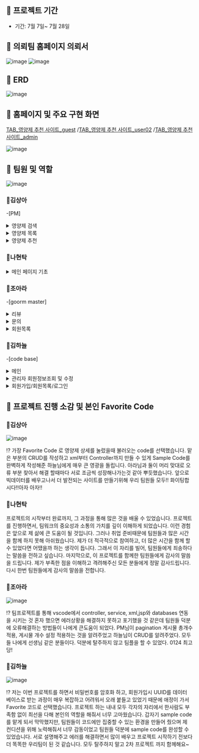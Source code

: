 ## 🐾 프로젝트 기간

- 기간: 7월 7일~ 7월 28일
  

## 🐾 의뢰팀 홈페이지 의뢰서

![image](https://github.com/SSSanga/project_nutrients/assets/132973456/90cd604f-37b0-4b76-8967-2950aa8d53b4)
![image](https://github.com/SSSanga/project_nutrients/assets/132973456/1c049123-9104-4e51-98c2-f1cd241ec178)


##  🐾 ERD

![image](https://github.com/SSSanga/project_nutrients/assets/132973289/fa853d04-8e7e-4da1-bc85-1c65b701d5e6)


##


## 🐾 홈페이지 및 주요 구현 화면
[TAB_영양제 추천 사이트_guest](https://www.youtube.com/watch?v=5T-7S3QLbT8)
/[TAB_영양제 추천 사이트_user02](https://www.youtube.com/watch?v=HiZz9Xk2vTc)
/[TAB_영양제 추천 사이트_admin](https://www.youtube.com/watch?v=7gwySh57mhw)

![image](https://github.com/SSSanga/project_nutrients/assets/132973456/983f20c4-92c3-4190-8a1f-e287314b3abd)




##

## 🐾 팀원 및 역할

![image](https://github.com/SSSanga/project_nutrients/assets/132973456/658fe7fb-a8b0-45ac-9b8f-480966e21a59)


### 💊김상아 
-[PM]

<details>
<summary>영양제 검색</summary>
  
❗ [SearchController.java](https://github.com/SSSanga/project_nutrients/blob/main/src/main/java/com/project/project_nutrients/controller/SearchController.java)

❗ [SearchService.java](https://github.com/SSSanga/project_nutrients/blob/main/src/main/java/com/project/project_nutrients/service/SearchService.java)
</details>

<details>
<summary>영양제 목록</summary>
  
❗ [ListController.java](https://github.com/SSSanga/project_nutrients/blob/main/src/main/java/com/project/project_nutrients/controller/ListController.java)

❗ [ListService.java](https://github.com/SSSanga/project_nutrients/blob/main/src/main/java/com/project/project_nutrients/service/ListService.java)

❗ [supplementMapper.xml](https://github.com/SSSanga/project_nutrients/blob/main/src/main/resources/sqlmapper/mysql/supplementMapper.xml)
</details>

<details>
<summary>영양제 추천</summary>
  
❗ [RecommendationController.java](https://github.com/SSSanga/project_nutrients/blob/main/src/main/java/com/project/project_nutrients/controller/RecommendationController.java)

❗ [RecommService.java](https://github.com/SSSanga/project_nutrients/blob/main/src/main/java/com/project/project_nutrients/service/RecommService.java) 
</details> 

### 💊나현탁
<details>
<summary>메인 페이지 기초</summary>
  
❗ [mainpage.jsp](https://github.com/SSSanga/project_nutrients/blob/main/src/main/webapp/WEB-INF/views/mainpage.jsp)

❗ [main.css](https://github.com/SSSanga/project_nutrients/tree/main/src/main/resources/static/css)

❗ [signup.css](https://github.com/SSSanga/project_nutrients/blob/main/src/main/resources/static/css/signup.css) 
</details> 

### 💊조아라
-[goorm master]
<details>
<summary>리뷰</summary>
  
❗ [ReviewsController.java](https://github.com/SSSanga/project_nutrients/blob/main/src/main/java/com/project/project_nutrients/controller/ReviewsController.java)

❗ [ReviewsService.java](https://github.com/SSSanga/project_nutrients/blob/main/src/main/java/com/project/project_nutrients/service/ReviewsService.java)

❗ [ReviewMapper.xml](https://github.com/SSSanga/project_nutrients/blob/main/src/main/resources/sqlmapper/mysql/ReviewMapper.xml)
</details>

<details>
<summary>문의</summary>
  
❗ [ContactsController.java](https://github.com/SSSanga/project_nutrients/blob/main/src/main/java/com/project/project_nutrients/controller/ContactsController.java)  

❗ [ContactsService.java](https://github.com/SSSanga/project_nutrients/blob/main/src/main/java/com/project/project_nutrients/service/ContactsService.java)

❗ [contactsMapper.xml](https://github.com/SSSanga/project_nutrients/blob/main/src/main/resources/sqlmapper/mysql/contactsMapper.xml)
</details>

<details>
<summary>회원목록</summary>
  
❗ [memberslist.jsp](https://github.com/SSSanga/project_nutrients/blob/main/src/main/webapp/WEB-INF/views/project/members/memberslist.jsp)
</details>

### 💊김하늘
-[code base]

<details>
<summary>메인</summary>
  
❗ [MainController.java](https://github.com/SSSanga/project_nutrients/blob/main/src/main/java/com/project/project_nutrients/controller/MainController.java)

❗ [MainService.java](https://github.com/SSSanga/project_nutrients/blob/main/src/main/java/com/project/project_nutrients/service/MainService.java)

❗ [exampleMapper.xml](https://github.com/SSSanga/project_nutrients/blob/main/src/main/resources/sqlmapper/mysql/exampleMapper.xml)
</details>


<details>
<summary>관리자 회원정보조회 및 수정</summary>
  
❗ [PrincipalUserService.java](https://github.com/SSSanga/project_nutrients/blob/main/src/main/java/com/project/project_nutrients/security/PrincipalUserService.java)  

❗ [PrincipalUser.java](https://github.com/SSSanga/project_nutrients/blob/main/src/main/java/com/project/project_nutrients/security/PrincipalUser.java)  

❗ [AuthsService.java](https://github.com/SSSanga/project_nutrients/blob/main/src/main/java/com/project/project_nutrients/service/AuthsService.java)

❗ [AuthsMapper.xml](https://github.com/SSSanga/project_nutrients/blob/main/src/main/resources/sqlmapper/mysql/AuthsMapper.xml)
</details>


<details>
<summary>회원가입/회원목록/로그인</summary>
  
❗ [MembersController.java](https://github.com/SSSanga/project_nutrients/blob/main/src/main/java/com/project/project_nutrients/controller/MembersController.java)

❗ [MembersService.java](https://github.com/SSSanga/project_nutrients/blob/main/src/main/java/com/project/project_nutrients/service/MembersService.java)

❗ [membersMapper.xml](https://github.com/SSSanga/project_nutrients/blob/main/src/main/resources/sqlmapper/mysql/membersMapper.xml)
</details>

## 🐾 프로젝트 진행 소감 및 본인 Favorite Code

### 💊김상아 

![image](https://github.com/SSSanga/project_nutrients/assets/132973387/e939a42e-0edc-4173-8f13-6b0575c5bef5)


⁉️ 가장 Favorite Code 로 영양제 상세를 눌렀을때 불러오는 code를 선택했습니다. 맡은 부분의 CRUD를 작성하고 xml부터 Controller까지 만들 수 있게 Sample Code를 완벽하게 작성해준 하늘님에게 매우 큰 영광을 돌립니다. 아라님과 둘이 머리 맞대로 오류 부분 찾아서 해결 할때마다 서로 조금씩 성장해나가는것 같아 뿌듯했습니다. 앞으로 빅데이터를 배우고나서 더 발전되는 사이트를 만들기위해 우리 팀원들 모두!! 화이팅합시다!!아자 아자!!

### 💊나현탁

프로젝트의 시작부터 완료까지, 그 과정을 통해 많은 것을 배울 수 있었습니다. 
프로젝트를 진행하면서, 팀워크의 중요성과 소통의 가치를 깊이 이해하게 되었습니다. 이런 경험은 앞으로 제 삶에 큰 도움이 될 것입니다.
그러나 취업 준비때문에 팀원들과 많은 시간을 함께 하지 못해 아쉬웠습니다. 제가 더 적극적으로 참여하고, 더 많은 시간을 함께 할 수 있었다면 어땠을까 하는 생각이 듭니다. 그래서 이 자리를 빌어, 팀원들에게 죄송하다는 말씀을 전하고 싶습니다.
마지막으로, 이 프로젝트를 함께한 팀원들에게 감사의 말씀을 드립니다. 제가 부족한 점을 이해하고 격려해주신 모든 분들에게 정말 감사드립니다.
다시 한번 팀원들에게 감사의 말씀을 전합니다.

### 💊조아라

![image](https://github.com/SSSanga/project_nutrients/assets/132973289/46de6fde-8ee5-4681-b4e4-856d958852be)


⁉️ 팀프로젝트를 통해 vscode에서 controller, service, xml,jsp와 databases 연동을 시키는 것 혼자 했으면 에러상황을 해결하지 못하고 포기했을 것 같은데 팀원들 덕분에 오류해결하는 방법들이 나에게 큰도움이 되었다.
PM님이 pagination 게시물 총개수 적용, 게시물 개수 설정 적용하는 것을 알려주었고 하늘님이 CRUD를 알려주었다. 모두들 나에게 선생님 같은 분들이다. 덕분에 탈주하지 않고 팀플을 할 수 있었다. 0124 최고당!   


### 💊김하늘

![image](https://github.com/SSSanga/project_nutrients/assets/132973456/b99ac9b9-239a-4a49-baf7-9656b80832e0)


⁉️ 저는 이번 프로젝트를 하면서 비밀번호를 암호화 하고, 회원가입시 UUID를 데이터 베이스로 받는 과정이 매우 복잡하고 어려워서 오래 붙들고 있었기 때문에 애정이 가서 Favorite 코드로 선택했습니다.
프로젝트 하는 내내 모두 각자의 자리에서 한사람도 부족함 없이 최선을 다해 본인의 역할을 해줘서 너무 고마웠습니다. 갑자기 sample code를 맡게 되서 막막했지만, 팀원들이 코드에만 집중할 수 있는 환경을 만들어 줬으며 제 컨디션을 위해 노력해줘서 너무 감동이었고 팀원들 덕분에 sample code를 완성할 수 있었습니다.
서로 설명해주고 에러를 해결하면서 많이 배우고 프로젝트 시작하기 전보다 더 똑똑한 우리팀이 된 것 같습니다. 모두 탈주하지 말고 2차 프로젝트 까지 함께해요~


